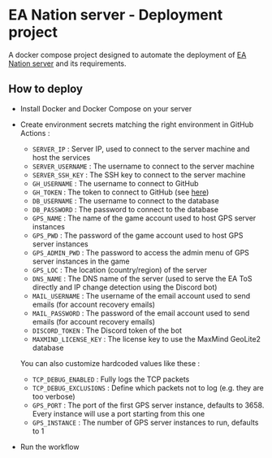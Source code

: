 # EA Nation server - Deployment project

A docker compose project designed to automate the deployment of [EA Nation server](https://github.com/a-blondel/ea-nation-server) and its requirements.

## How to deploy

- Install Docker and Docker Compose on your server
- Create environment secrets matching the right environment in GitHub Actions :
  - `SERVER_IP` : Server IP, used to connect to the server machine and host the services
  - `SERVER_USERNAME` : The username to connect to the server machine
  - `SERVER_SSH_KEY` : The SSH key to connect to the server machine
  - `GH_USERNAME` : The username to connect to GitHub
  - `GH_TOKEN` : The token to connect to GitHub (see [here](https://docs.github.com/en/github/authenticating-to-github/creating-a-personal-access-token))
  - `DB_USERNAME` : The username to connect to the database
  - `DB_PASSWORD` : The password to connect to the database
  - `GPS_NAME` : The name of the game account used to host GPS server instances
  - `GPS_PWD` : The password of the game account used to host GPS server instances
  - `GPS_ADMIN_PWD` : The password to access the admin menu of GPS server instances in the game
  - `GPS_LOC` : The location (country/region) of the server
  - `DNS_NAME` : The DNS name of the server (used to serve the EA ToS directly and IP change detection using the Discord bot)
  - `MAIL_USERNAME` : The username of the email account used to send emails (for account recovery emails)
  - `MAIL_PASSWORD` : The password of the email account used to send emails (for account recovery emails)
  - `DISCORD_TOKEN` : The Discord token of the bot
  - `MAXMIND_LICENSE_KEY` : The license key to use the MaxMind GeoLite2 database

  You can also customize hardcoded values like these :
  - `TCP_DEBUG_ENABLED` : Fully logs the TCP packets
  - `TCP_DEBUG_EXCLUSIONS` : Define which packets not to log (e.g. they are too verbose)
  - `GPS_PORT` : The port of the first GPS server instance, defaults to 3658. Every instance will use a port starting from this one
  - `GPS_INSTANCE` : The number of GPS server instances to run, defaults to 1
- Run the workflow
